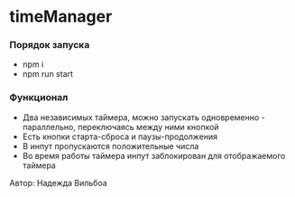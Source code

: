 # timeManager
<h3>Порядок запуска</h3>
<ul>
    <li>npm i</li>
    <li>npm run start</li>
</ul>

<h3>Функционал</h3>
<ul>
    <li>Два независимых таймера, можно запускать одновременно - параллельно, переключаясь между ними кнопкой</li>
    <li>Есть кнопки старта-сброса и паузы-продолжения</li>
    <li>В инпут пропускаются положительные числа</li>
    <li>Во время работы таймера инпут заблокирован для отображаемого таймера</li>
</ul>

<p>Автор: Надежда Вильбоа</p>